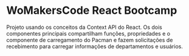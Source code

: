 # WoMakersCode React Bootcamp

Projeto usando os conceitos da Context API do React. Os dois componentes principais compartilham funções, propriedades e o componente de carregamento do Pacman e fazem solicitações de recebimento para carregar informações de departamentos e usuários.
